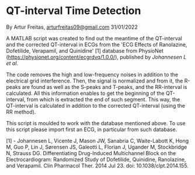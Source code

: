 # QT-interval Time Detection

By Artur Freitas, arturfreitas09@gmail.com 31/01/2022

A MATLAB script was created to find out the meantime of the QT-interval and the corrected QT-interval in ECGs from the 'ECG Effects of Ranolazine, Dofetilide, Verapamil, and Quinidine' [1] database from PhysioNet (https://physionet.org/content/ecgrdvq/1.0.0/), published by *Johannesen L et al*.

The code removes the high and low-frequency noises in addition to the electrical grid interference. Then, the signal is normalized and from it, the R-peaks are found as well as the S-peaks and T-peaks, and the RR-interval is calculated. All this information enables to get the beginning of the QT-interval, from which is extracted the end of such segment. This way, the QT-interval is calculated in addition to the corrected QT-interval (using the RR method).

This script is moulded to work with the database mentioned above. To use this script please import first an ECG, in particular from such database.

[1] - Johannesen L, Vicente J, Mason JW, Sanabria C, Waite-Labott K, Hong M, Guo P, Lin J, Sørensen JS, Galeotti L, Florian J, Ugander M, Stockbridge N, Strauss DG. Differentiating Drug-Induced Multichannel Block on the Electrocardiogram: Randomized Study of Dofetilide, Quinidine, Ranolazine, and Verapamil. Clin Pharmacol Ther. 2014 Jul 23. doi: 10.1038/clpt.2014.155.
